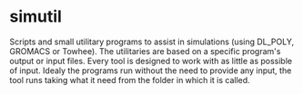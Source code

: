 simutil
=======

Scripts and small utilitary programs to assist in simulations (using DL_POLY, GROMACS or Towhee). The utilitaries are based on a specific program's output or input files.
Every tool is designed to work with as little as possible of input. Idealy the programs run without the need to provide any input, the tool runs taking what it need from the folder in which it is called.
